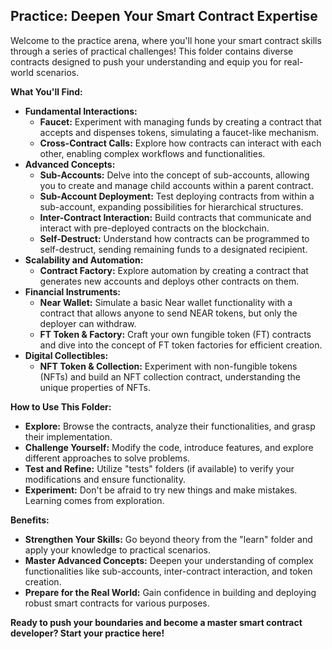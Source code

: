 ## Practice: Deepen Your Smart Contract Expertise

Welcome to the practice arena, where you'll hone your smart contract skills through a series of practical challenges! This folder contains diverse contracts designed to push your understanding and equip you for real-world scenarios.

**What You'll Find:**

* **Fundamental Interactions:**
    * **Faucet:** Experiment with managing funds by creating a contract that accepts and dispenses tokens, simulating a faucet-like mechanism.
    * **Cross-Contract Calls:** Explore how contracts can interact with each other, enabling complex workflows and functionalities.
* **Advanced Concepts:**
    * **Sub-Accounts:** Delve into the concept of sub-accounts, allowing you to create and manage child accounts within a parent contract.
    * **Sub-Account Deployment:** Test deploying contracts from within a sub-account, expanding possibilities for hierarchical structures.
    * **Inter-Contract Interaction:** Build contracts that communicate and interact with pre-deployed contracts on the blockchain.
    * **Self-Destruct:** Understand how contracts can be programmed to self-destruct, sending remaining funds to a designated recipient.
* **Scalability and Automation:**
    * **Contract Factory:** Explore automation by creating a contract that generates new accounts and deploys other contracts on them.
* **Financial Instruments:**
    * **Near Wallet:** Simulate a basic Near wallet functionality with a contract that allows anyone to send NEAR tokens, but only the deployer can withdraw.
    * **FT Token & Factory:** Craft your own fungible token (FT) contracts and dive into the concept of FT token factories for efficient creation.
* **Digital Collectibles:**
    * **NFT Token & Collection:** Experiment with non-fungible tokens (NFTs) and build an NFT collection contract, understanding the unique properties of NFTs.

**How to Use This Folder:**

* **Explore:** Browse the contracts, analyze their functionalities, and grasp their implementation.
* **Challenge Yourself:** Modify the code, introduce features, and explore different approaches to solve problems.
* **Test and Refine:** Utilize "tests" folders (if available) to verify your modifications and ensure functionality.
* **Experiment:** Don't be afraid to try new things and make mistakes. Learning comes from exploration.

**Benefits:**

* **Strengthen Your Skills:** Go beyond theory from the "learn" folder and apply your knowledge to practical scenarios.
* **Master Advanced Concepts:** Deepen your understanding of complex functionalities like sub-accounts, inter-contract interaction, and token creation.
* **Prepare for the Real World:** Gain confidence in building and deploying robust smart contracts for various purposes.

**Ready to push your boundaries and become a master smart contract developer? Start your practice here!**